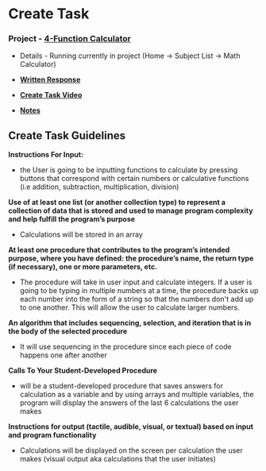 # Create Task

### Project - [4-Function Calculator](https://docs.google.com/document/d/1ihcfASxU-qed3BZCdALNmFjTqxmxcIAFpRq286g-K6c/edit?usp=sharing)

* Details - Running currently in project (Home -> Subject List -> Math Calculator) 

* [**Written Response**](https://docs.google.com/document/d/1-cEOgEqU7CdsWWhsyQlTJNcKnc2usHczHN845HUrJl4/edit)

* [**Create Task Video**](https://drive.google.com/file/d/1__l-X63cNrEr4FOH9hwNYXpQ8KkSDkqX/view?usp=sharing)

* [**Notes**](https://docs.google.com/document/d/1Avc5kdhr4JB_pN7sum7et9n1Zrrovus6btT_LmoVAKU/edit?usp=sharing)


## Create Task Guidelines

**Instructions For Input:**

* the User is going to be inputting functions to calculate by pressing buttons that correspond with certain numbers or calculative functions (i.e addition, subtraction, multiplication, division)

**Use of at least one list (or another collection type) to represent a collection of data that is stored and used to manage program complexity and help fulfill the program’s purpose**

* Calculations will be stored in an array

**At least one procedure that contributes to the program’s intended purpose, where you have defined: the procedure’s name, the return type (if necessary), one or more parameters, etc.**

* The procedure will take in user input and calculate integers. If a user is going to be typing in multiple numbers at a time, the procedure backs up each number into the form of a string so that the numbers don't add up to one another. This will allow the user to calculate larger numbers.

**An algorithm that includes sequencing, selection, and iteration that is in the body of the selected procedure**

* It will use sequencing in the procedure since each piece of code happens one after another

**Calls To Your Student-Developed Procedure**

* will be a student-developed procedure that saves answers for calculation as a variable and by using arrays and multiple variables, the program will display the answers of the last 6 calculations the user makes

**Instructions for output (tactile, audible, visual, or textual) based on input and program functionality**

* Calculations will be displayed on the screen per calculation the user makes (visual output aka calculations that the user initiates)
